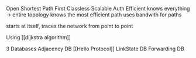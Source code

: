 Open Shortest Path First
Classless
Scalable
Auth
Efficient
knows everything -> entire topology
knows the most efficient path
uses bandwith for paths

starts at itself, traces the network from point to point

Using [[dijkstra algorithm]]

3 Databases
Adjacency DB [[Hello Protocol]]
LinkState DB
Forwarding DB